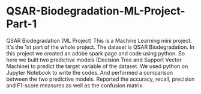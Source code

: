 # QSAR-Biodegradation-ML-Project-Part-1
QSAR Biodegradation (ML Project)
This is a Machine Learning mini project. It's the 1st part of the whole project. The dataset is QSAR Biodegradation. 
In this project we created an adobe spark page and code using python. 
So here we built two predictive models (Decision Tree and Support Vector Machine) to predict the target variable of the dataset. 
We used python on Jupyter Notebook to write the codes.
And performed a comparison between the two predictive models.
Reported the accuracy, recall, precision and F1-score measures as well as the confusion matrix.
